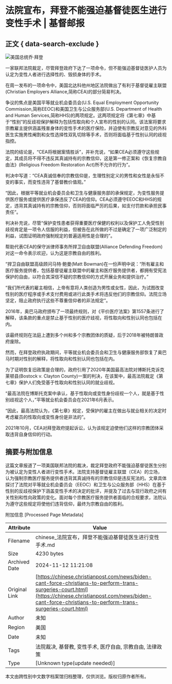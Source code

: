 # 法院宣布，拜登不能强迫基督徒医生进行变性手术 | 基督邮报

## 正文 { data-search-exclude }


![美国总统乔·拜登](https://cdn-chinese.christianpost.com/files/cache/image/1/64/16460_w_935_624.jpg)

一家联邦法院裁定，尽管拜登政府下达了一项命令，但不能强迫基督徒医护人员为认定为变性人者进行选择性的、毁损身体的手术。

在周一发布的一项命令中，美国北达科他州地区法院做出了有利于基督徒雇主联盟(Christian Employers Alliance,简称CEA)的部分简易判决。

争议的焦点是美国平等就业机会委员会(U.S. Equal Employment Opportunity Commission,简称EEOC)和美国卫生与公众服务部(U.S. Department of Health and Human Services,简称HHS)的两项规定。这两项规定将《第七章》中基于“性别”的反歧视保护解释为包括性取向和个人宣布的性别的认同。该法案将要求宗教雇主提供涵盖残害身体的变性手术的医疗保险，并迫使有宗教反对意见的外科医生实施男性阉割和女性选择性双乳切除等手术，否则将面临基于性别认同的歧视指控。

法院的结论是，“CEA将根据案情胜诉”，并补充说，“如果CEA必须遵守这些规定，其成员将不得不违反其真诚持有的宗教信仰，这是第一修正案和《恢复宗教自由法》(Religious Freedom Restoration Act)所不允许的行为”。

判决中写道：“CEA真诚信奉的宗教信仰是，生理性别定义的男性和女性是永恒不变的事实，而变性违背了基督教价值观。”

“因此，根据平等就业机会委员会和卫生与健康服务部的承保规定，为变性服务提供医疗服务或提供医疗承保违反了CEA的信仰。CEA必须遵守EEOC和HHS的规定，违背其真诚持有的宗教信仰，否则将面临严厉的后果，如支付罚款和承担民事责任”。

判决补充说，尽管“保护变性患者获得重要医疗保健的权利以及保护工人免受性别歧视肯定是一项令人信服的利益，但被告在此所做的不过是确定了一项广泛制定的利益，试图证明政府强制规定的普遍适用性是合理的”。

帮助代表CEA的保守派律师事务所捍卫自由联盟(Alliance Defending Freedom)对这一命令表示欢迎，认为这是宗教自由的胜利。

“捍卫自由联盟高级顾问马特·鲍曼(Matt Bowman)在一份声明中说：“所有雇主和医疗服务提供者，包括基督徒雇主联盟中的雇主和医疗服务提供者，都拥有受宪法保护的自由，以符合其深信不疑的宗教信仰的方式开展业务和提供治疗。”

“我们所代表的雇主相信，上帝有意将人类创造为男性或女性，因此，为试图改变性别的医疗程序或手术支付费用或进行此类手术将违反他们的宗教信仰。法院立场坚定，阻止政府执行这些不尊重信仰者的非法规定”。

2016年，奥巴马政府颁布了一项最终规则，对《平价医疗法案》第1557条进行了解释，该条款的重点是禁止基于性别的医疗歧视，将性取向和性别认同也包括在内。

该最终规则在法庭上遭到多个州和多个宗教团体的质疑，后于2018年被特朗普政府废除。

然而，在拜登政府执政期间，平等就业机会委员会和卫生与健康服务部恢复了奥巴马时期对性别的解释，将性取向和性别认同也包括在内。

为了证明恢复旧政策是合理的，政府引用了2020年美国最高法院对博斯托克诉克莱顿县(Bostock v. Clayton County)一案的判决，在该案中，最高法院裁定《第七章》保护人们免受基于性取向和性别认同的就业歧视。

“最高法院在博斯托克案中承认，基于性取向或变性身份歧视一个人，就是基于性别歧视这个人，”平等就业机会委员会在2021年6月表示。

“因此，最高法院认为，《第七章》规定，受保护的雇主在做出与就业相关的决定时考虑雇员的性取向或变性身份是非法的”。

2021年10月，CEA对拜登政府提起诉讼，认为该规定迫使他们这样的宗教团体采取违背自身信仰的行动。

## 摘要与附加信息

<!-- tcd_abstract -->
这篇文章报道了一项美国联邦法院的裁决，裁定拜登政府不能强迫基督徒医生分别为被认定为变性人者进行变性手术。法院支持基督徒雇主联盟（CEA）的立场，认为强制宗教医疗服务提供者违背其真诚持有的宗教信仰是违反宪法的。文章具体探讨了法院对平等就业机会委员会（EEOC）和卫生与公众服务部（HHS）在基于性别的反歧视保护下涵盖变性手术的决定的批评，并提及了过去与现行政府之间有关性别和性向政策的变化。面对每个宗教医疗服务提供者面临的合规要求，法院认为遵守这些规定将使他们违背信仰，最终为宗教自由的胜利。
<!-- tcd_abstract_end -->

附加信息 [Processed Page Metadata]

| Attribute       | Value                                  |
|-----------------|----------------------------------------|
| Filename        | chinese_法院宣布，拜登不能强迫基督徒医生进行变性手术.md                             |
| Size            | 4230 bytes                           |
| Archived Date   | 2024-11-12 11:21:08                             |
| Original Link   | [https://chinese.christianpost.com/news/biden-cant-force-christians-to-perform-trans-surgeries-court.html](https://chinese.christianpost.com/news/biden-cant-force-christians-to-perform-trans-surgeries-court.html)                       |
| Author          | 未知                               |
| Region          | 美国                               |
| Date            | 未知                                 |
| Tags            | 法院裁决, 基督教, 变性手术, 医疗自由, 宗教自由, 法律政策                                 |
| Type            | [Unknown type(update needed)]                                 |
<!-- tcd_table_end -->

本文由跨性别中文数字档案馆归档整理，仅供浏览。版权归原作者所有。
